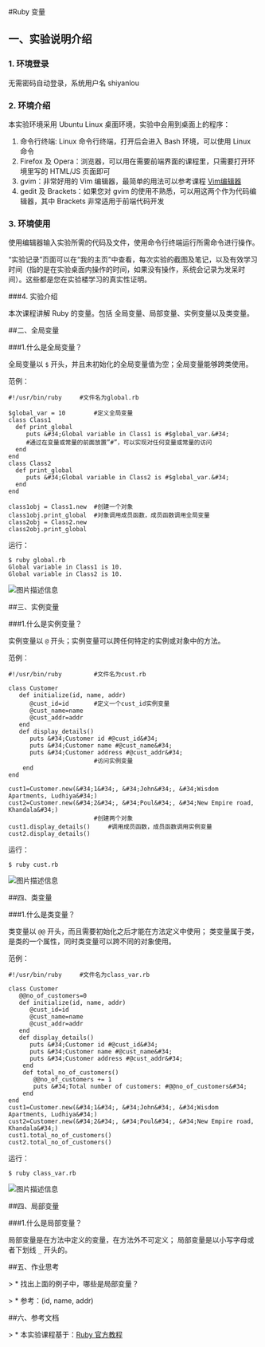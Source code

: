 
#Ruby 变量


## 一、实验说明介绍

### 1. 环境登录 

无需密码自动登录，系统用户名 shiyanlou 

### 2. 环境介绍 

本实验环境采用 Ubuntu Linux 桌面环境，实验中会用到桌面上的程序： 

1. 命令行终端: Linux 命令行终端，打开后会进入 Bash 环境，可以使用 Linux 命令 
2. Firefox 及 Opera：浏览器，可以用在需要前端界面的课程里，只需要打开环境里写的 HTML/JS 页面即可 
3. gvim：非常好用的 Vim 编辑器，最简单的用法可以参考课程 [Vim编辑器](http://www.shiyanlou.com/courses/2) 
4. gedit 及 Brackets：如果您对 gvim 的使用不熟悉，可以用这两个作为代码编辑器，其中 Brackets 非常适用于前端代码开发 

### 3. 环境使用 

使用编辑器输入实验所需的代码及文件，使用命令行终端运行所需命令进行操作。 


“实验记录”页面可以在“我的主页”中查看，每次实验的截图及笔记，以及有效学习时间（指的是在实验桌面内操作的时间，如果没有操作，系统会记录为发呆时间）。这些都是您在实验楼学习的真实性证明。 

###4. 实验介绍

 本次课程讲解 Ruby 的变量。包括 全局变量、局部变量、实例变量以及类变量。


##二、全局变量

###1.什么是全局变量？

全局变量以 `$` 开头，并且未初始化的全局变量值为空；全局变量能够跨类使用。

范例：

```
#!/usr/bin/ruby		#文件名为global.rb

$global_var = 10		#定义全局变量
class Class1
  def print_global
     puts &#34;Global variable in Class1 is #$global_var.&#34;
     #通过在变量或常量的前面放置”#”，可以实现对任何变量或常量的访问
  end
end
class Class2
  def print_global
     puts &#34;Global variable in Class2 is #$global_var.&#34;
  end
end

class1obj = Class1.new	#创建一个对象
class1obj.print_global	#对象调用成员函数，成员函数调用全局变量
class2obj = Class2.new
class2obj.print_global
```

运行：

```
$ ruby global.rb
Global variable in Class1 is 10.
Global variable in Class2 is 10.
```

![图片描述信息](https://dn-anything-about-doc.qbox.me/userid46108labid79time1432177171149?watermark/1/image/aHR0cDovL3N5bC1zdGF0aWMucWluaXVkbi5jb20vaW1nL3dhdGVybWFyay5wbmc=/dissolve/60/gravity/SouthEast/dx/0/dy/10)

##三、实例变量

###1.什么是实例变量？

实例变量以 `@` 开头；实例变量可以跨任何特定的实例或对象中的方法。

范例：

```
#!/usr/bin/ruby			#文件名为cust.rb

class Customer
   def initialize(id, name, addr)
      @cust_id=id		#定义一个cust_id实例变量
      @cust_name=name
      @cust_addr=addr
   end
   def display_details()
      puts &#34;Customer id #@cust_id&#34;
      puts &#34;Customer name #@cust_name&#34;
      puts &#34;Customer address #@cust_addr&#34;
						#访问实例变量
    end
end

cust1=Customer.new(&#34;1&#34;, &#34;John&#34;, &#34;Wisdom Apartments, Ludhiya&#34;)
cust2=Customer.new(&#34;2&#34;, &#34;Poul&#34;, &#34;New Empire road, Khandala&#34;)
						#创建两个对象
cust1.display_details()		#调用成员函数，成员函数调用实例变量
cust2.display_details()
```

运行：

```
$ ruby cust.rb
```

![图片描述信息](https://dn-anything-about-doc.qbox.me/userid46108labid79time1432177230624?watermark/1/image/aHR0cDovL3N5bC1zdGF0aWMucWluaXVkbi5jb20vaW1nL3dhdGVybWFyay5wbmc=/dissolve/60/gravity/SouthEast/dx/0/dy/10)

##四、类变量

###1.什么是类变量？

类变量以 `@@` 开头，而且需要初始化之后才能在方法定义中使用；
类变量属于类，是类的一个属性，同时类变量可以跨不同的对象使用。

范例：

```
#!/usr/bin/ruby		#文件名为class_var.rb

class Customer
   @@no_of_customers=0
   def initialize(id, name, addr)
      @cust_id=id
      @cust_name=name
      @cust_addr=addr
   end
   def display_details()
      puts &#34;Customer id #@cust_id&#34;
      puts &#34;Customer name #@cust_name&#34;
      puts &#34;Customer address #@cust_addr&#34;
    end
    def total_no_of_customers()
       @@no_of_customers += 1
       puts &#34;Total number of customers: #@@no_of_customers&#34;
    end
end
cust1=Customer.new(&#34;1&#34;, &#34;John&#34;, &#34;Wisdom Apartments, Ludhiya&#34;)
cust2=Customer.new(&#34;2&#34;, &#34;Poul&#34;, &#34;New Empire road, Khandala&#34;)
cust1.total_no_of_customers()
cust2.total_no_of_customers()
```

运行：

```
$ ruby class_var.rb
```

![图片描述信息](https://dn-anything-about-doc.qbox.me/userid46108labid79time1432177297722?watermark/1/image/aHR0cDovL3N5bC1zdGF0aWMucWluaXVkbi5jb20vaW1nL3dhdGVybWFyay5wbmc=/dissolve/60/gravity/SouthEast/dx/0/dy/10)

##四、局部变量

###1.什么是局部变量？

局部变量是在方法中定义的变量，在方法外不可定义；
局部变量是以小写字母或者下划线 `_` 开头的。


##五、作业思考

&gt; * 找出上面的例子中，哪些是局部变量？

&gt; * 参考：(id, name, addr)

##六、参考文档

&gt; * 本实验课程基于：[Ruby 官方教程](https://www.ruby-lang.org/zh_cn/documentation/)

